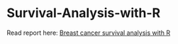 # Survival-Analysis-with-R

Read report here: [Breast cancer survival analysis with R](https://github.com/MelGalera/Survival-Analysis-with-R/blob/main/index.md)
